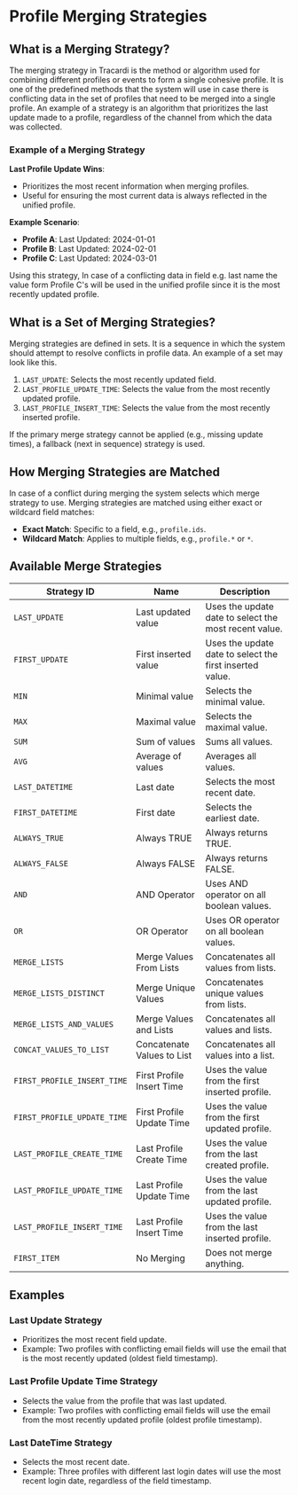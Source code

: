 # Profile Merging Strategies

## What is a Merging Strategy?

The merging strategy in Tracardi is the method or algorithm used for combining different profiles or events to form a
single cohesive profile. It is one of the predefined methods that the system will use in case there is conflicting data
in the set of profiles that need to be merged into a single profile. An example of a strategy is an algorithm that
prioritizes the last update made to a profile, regardless of the channel from which the data was collected.

### Example of a Merging Strategy

**Last Profile Update Wins**:

- Prioritizes the most recent information when merging profiles.
- Useful for ensuring the most current data is always reflected in the unified profile.

**Example Scenario**:

- **Profile A**: Last Updated: 2024-01-01
- **Profile B**: Last Updated: 2024-02-01
- **Profile C**: Last Updated: 2024-03-01

Using this strategy, In case of a conflicting data in field e.g. last name the value form Profile C's will be used in
the unified profile since it is the most recently updated profile.

## What is a Set of Merging Strategies?

Merging strategies are defined in sets. It is a sequence in which the system should attempt to resolve conflicts in
profile data. An example of a set may look like this.

1. `LAST_UPDATE`: Selects the most recently updated field.
2. `LAST_PROFILE_UPDATE_TIME`: Selects the value from the most recently updated profile.
3. `LAST_PROFILE_INSERT_TIME`: Selects the value from the most recently inserted profile.

If the primary merge strategy cannot be applied (e.g., missing update times), a fallback (next in sequence) strategy is used. 

## How Merging Strategies are Matched

In case of a conflict during merging the system selects which merge strategy to use. Merging strategies are matched using either exact or wildcard field matches:

- **Exact Match**: Specific to a field, e.g., `profile.ids`.
- **Wildcard Match**: Applies to multiple fields, e.g., `profile.*` or `*`.

## Available Merge Strategies

| Strategy ID                 | Name                       | Description                                              |
|-----------------------------|----------------------------|----------------------------------------------------------|
| `LAST_UPDATE`               | Last updated value         | Uses the update date to select the most recent value.    |
| `FIRST_UPDATE`              | First inserted value       | Uses the update date to select the first inserted value. |
| `MIN`                       | Minimal value              | Selects the minimal value.                               |
| `MAX`                       | Maximal value              | Selects the maximal value.                               |
| `SUM`                       | Sum of values              | Sums all values.                                         |
| `AVG`                       | Average of values          | Averages all values.                                     |
| `LAST_DATETIME`             | Last date                  | Selects the most recent date.                            |
| `FIRST_DATETIME`            | First date                 | Selects the earliest date.                               |
| `ALWAYS_TRUE`               | Always TRUE                | Always returns TRUE.                                     |
| `ALWAYS_FALSE`              | Always FALSE               | Always returns FALSE.                                    |
| `AND`                       | AND Operator               | Uses AND operator on all boolean values.                 |
| `OR`                        | OR Operator                | Uses OR operator on all boolean values.                  |
| `MERGE_LISTS`               | Merge Values From Lists    | Concatenates all values from lists.                      |
| `MERGE_LISTS_DISTINCT`      | Merge Unique Values        | Concatenates unique values from lists.                   |
| `MERGE_LISTS_AND_VALUES`    | Merge Values and Lists     | Concatenates all values and lists.                       |
| `CONCAT_VALUES_TO_LIST`     | Concatenate Values to List | Concatenates all values into a list.                     |
| `FIRST_PROFILE_INSERT_TIME` | First Profile Insert Time  | Uses the value from the first inserted profile.          |
| `FIRST_PROFILE_UPDATE_TIME` | First Profile Update Time  | Uses the value from the first updated profile.           |
| `LAST_PROFILE_CREATE_TIME`  | Last Profile Create Time   | Uses the value from the last created profile.            |
| `LAST_PROFILE_UPDATE_TIME`  | Last Profile Update Time   | Uses the value from the last updated profile.            |
| `LAST_PROFILE_INSERT_TIME`  | Last Profile Insert Time   | Uses the value from the last inserted profile.           |
| `FIRST_ITEM`                | No Merging                 | Does not merge anything.                                 |

## Examples

### Last Update Strategy

- Prioritizes the most recent field update.
- Example: Two profiles with conflicting email fields will use the email that is the most recently updated (oldest field timestamp).

### Last Profile Update Time Strategy

- Selects the value from the profile that was last updated.
- Example: Two profiles with conflicting email fields will use the email from the most recently updated profile (oldest profile timestamp).

### Last DateTime Strategy

- Selects the most recent date.
- Example: Three profiles with different last login dates will use the most recent login date, regardless of the field timestamp.